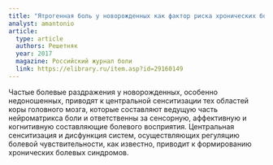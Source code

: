 ```yaml
---
title: "Ятрогенная боль у новорожденных как фактор риска хронических болевых синдромов"
analyst: amantonio
article:
  type: article
  authors: Решетняк
  year: 2017
  magazine: Российский журнал боли
  link: https://elibrary.ru/item.asp?id=29160149
---
```


Частые болевые раздражения у новорожденных, особенно недоношенных, приводят к центральной сенситизации тех областей коры головного мозга, которые составляют ведущую часть нейроматрикса боли и ответственны за сенсорную, аффективную и когнитивную составляющие болевого восприятия. Центральная сенситизация и дисфункция систем, осуществляющих регуляцию болевой чувствительности, как известно, приводит к формированию хронических болевых синдромов.
